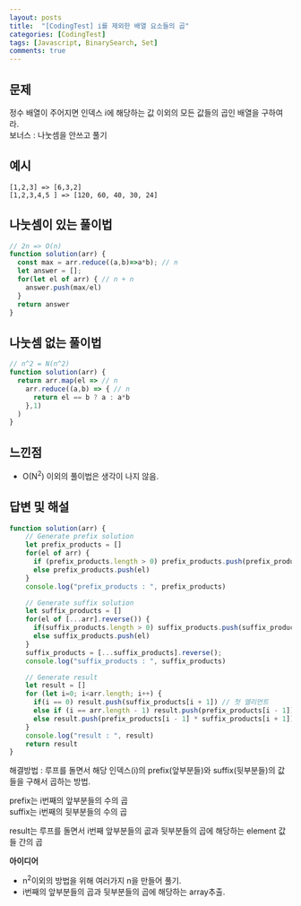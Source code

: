 ```yaml
---
layout: posts
title:  "[CodingTest] i를 제외한 배열 요소들의 곱"
categories: [CodingTest]
tags: [Javascript, BinarySearch, Set]
comments: true
---
```

## 문제
정수 배열이 주어지면 인덱스 i에 해당하는 값 이외의 모든 값들의 곱인 배열을 구하여라.  
보너스 : 나눗셈을 안쓰고 풀기

## 예시
```
[1,2,3] => [6,3,2]
[1,2,3,4,5 ] => [120, 60, 40, 30, 24]
```

## 나눗셈이 있는 풀이법
```javascript
// 2n => O(n)
function solution(arr) {
  const max = arr.reduce((a,b)=>a*b); // n
  let answer = [];
  for(let el of arr) { // n + n
    answer.push(max/el)
  }
  return answer
}
```

## 나눗셈 없는 풀이법
```javascript
// n^2 = N(n^2)
function solution(arr) {
  return arr.map(el => // n
    arr.reduce((a,b) => { // n
      return el == b ? a : a*b
    },1)
  )
}
```

## 느낀점
- O(N<sup>2</sup>) 이외의 풀이법은 생각이 나지 않음.

## 답변 및 해설
```javascript
function solution(arr) {
    // Generate prefix solution
    let prefix_products = []
    for(el of arr) {
      if (prefix_products.length > 0) prefix_products.push(prefix_products[prefix_products.length-1] * el)
      else prefix_products.push(el)
    }
    console.log("prefix_products : ", prefix_products)

    // Generate suffix solution
    let suffix_products = []
    for(el of [...arr].reverse()) {
      if(suffix_products.length > 0) suffix_products.push(suffix_products[suffix_products.length-1] * el)
      else suffix_products.push(el)
    }
    suffix_products = [...suffix_products].reverse();
    console.log("suffix_products : ", suffix_products)

    // Generate result
    let result = []
    for (let i=0; i<arr.length; i++) {
      if(i == 0) result.push(suffix_products[i + 1]) // 첫 엘리먼트
      else if (i == arr.length - 1) result.push(prefix_products[i - 1]) // 마지막 엘리먼트
      else result.push(prefix_products[i - 1] * suffix_products[i + 1])
    }
    console.log("result : ", result)
    return result
}
```
해결방법 : 루프를 돌면서 해당 인덱스(i)의 prefix(앞부분들)와 suffix(뒷부분들)의 값들을 구해서 곱하는 방법.

prefix는 i번째의 앞부분들의 수의 곱  
suffix는 i번째의 뒷부분들의 수의 곱  
  
result는 루프를 돌면서 i번째 앞부분들의 곲과 뒷부분들의 곱에 해당하는 element 값들 간의 곱  
  
**아이디어**
- n<sup>2</sup>이외의 방법을 위해 여러가지 n을 만들어 풀기.
- i번째의 앞부분들의 곱과 뒷부분들의 곱에 해당하는 array추출.